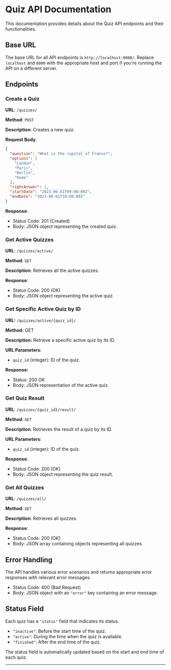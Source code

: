 # Quiz API Documentation

This documentation provides details about the Quiz API endpoints and their functionalities.

## Base URL

The base URL for all API endpoints is `http://localhost:8000/`. Replace `localhost` and `8000` with the appropriate host and port if you're running the API on a different server.

## Endpoints

### Create a Quiz

**URL**: `/quizzes/`

**Method**: `POST`

**Description**: Creates a new quiz.

**Request Body**:

```json
{
  "question": "What is the capital of France?",
  "options": [
    "London",
    "Paris",
    "Berlin",
    "Rome"
  ],
  "rightAnswer": 1,
  "startDate": "2023-06-01T09:00:00Z",
  "endDate": "2023-06-01T10:00:00Z"
}
```

**Response**:
- Status Code: 201 (Created)
- Body: JSON object representing the created quiz.

### Get Active Quizzes

**URL**: `/quizzes/active/`

**Method**: `GET`

**Description**: Retrieves all the active quizzes.

**Response**:
- Status Code: 200 (OK)
- Body: JSON object representing the active quiz.


### Get Specific Active Quiz by ID

**URL:** `/quizzes/active/{quiz_id}/`

**Method:** GET 

**Description:** Retrieve a specific active quiz by its ID.

**URL Parameters**:
- `quiz_id` (integer): ID of the quiz.

**Response:**
  - Status: 200 OK
  - Body: JSON representation of the active quiz.

### Get Quiz Result

**URL**: `/quizzes/{quiz_id}/result/`

**Method**: `GET`

**Description**: Retrieves the result of a quiz by its ID.

**URL Parameters**:
- `quiz_id` (integer): ID of the quiz.

**Response**:
- Status Code: 200 (OK)
- Body: JSON object representing the quiz result.

### Get All Quizzes

**URL**: `/quizzes/all/`

**Method**: `GET`

**Description**: Retrieves all quizzes.

**Response**:
- Status Code: 200 (OK)
- Body: JSON array containing objects representing all quizzes.

## Error Handling

The API handles various error scenarios and returns appropriate error responses with relevant error messages.

- Status Code: 400 (Bad Request)
- Body: JSON object with an `"error"` key containing an error message.

## Status Field

Each quiz has a `"status"` field that indicates its status.

- `"inactive"`: Before the start time of the quiz.
- `"active"`: During the time when the quiz is available.
- `"finished"`: After the end time of the quiz.

The status field is automatically updated based on the start and end time of each quiz.

---

